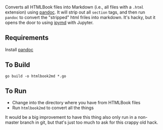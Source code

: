 Converts all HTMLBook files into Markdown (i.e., all files with a `.html` extension) using [pandoc](http://johnmacfarlane.net/pandoc/demo/example9/pandocs-markdown.html).  It will strip out all `section` tags, and then run `pandoc` to convert the "stripped" html friles into markdown.  It's hacky, but it opens the door to using [ipymd](https://github.com/rossant/ipymd) with Jupyter.


## Requirements

Install [pandoc](http://johnmacfarlane.net/pandoc/installing.html)

## To Build

```
go build -o htmlbook2md *.go
```


## To Run

* Change into the directory where you have from HTMLBook files
* Run `htmlbook2md` to convert all the things

It would be a big improvement to have this thing also only run in a non-master branch in git, but that's just too much to ask for this crappy old hack.
